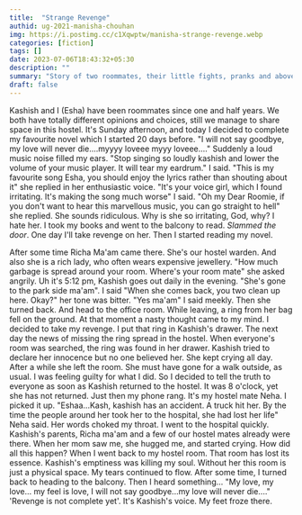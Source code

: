 ```yaml
---
title:  "Strange Revenge"
authid: ug-2021-manisha-chouhan
img: https://i.postimg.cc/c1Xqwptw/manisha-strange-revenge.webp
categories: [fiction]
tags: []
date: 2023-07-06T18:43:32+05:30
description: ""
summary: "Story of two roommates, their little fights, pranks and above all, love for each other."
draft: false
---
```


Kashish and I (Esha) have been roommates since one and half years. We both have totally different opinions and choices, still we manage to share space in this hostel.
It's Sunday afternoon, and today I decided to complete my favourite novel which I started 20 days before.
"I will not say goodbye, my love will never die....myyyy loveee myyy loveee...."
Suddenly a loud music noise filled my ears.
"Stop singing so loudly kashish and lower the volume of your music player. It will tear my eardrum." I said.
"This is my favourite song Esha, you should enjoy the lyrics rather than shouting about it" she replied in her enthusiastic voice.
"It's your voice girl, which I found irritating. It's making the song much worse" I said.
"Oh my Dear Roomie, if you don't want to hear this marvellous music, you can go straight to hell" she replied.
She sounds ridiculous.
Why is she so irritating, God, why? I hate her.
I took my books and went to the balcony to read.
*Slammed the door*.
One day I'll take revenge on her.
Then I started reading my novel.<br>

After some time Richa Ma'am came there. She's our hostel warden.
And also she is a rich lady, who often wears expensive jewellery.
"How much garbage is spread around your room. Where's your room mate" she asked angrily.
Uh it's 5:12 pm, Kashish goes out daily in the evening.
"She's gone to the park side ma'am". I said
"When she comes back, you two clean up here. Okay?" her tone was bitter.
"Yes ma'am" I said meekly.
Then she turned back. And head to the office room.
While leaving, a ring from her bag fell on the ground.
At that moment a nasty thought came to my mind. I decided to take my revenge.
I put that ring in Kashish's drawer.
The next day the news of missing the ring spread in the hostel.
When everyone's room was searched, the ring was found in her drawer.
Kashish tried to declare her innocence but no one believed her.
She kept crying all day. After a while she left the room. She must have gone for a walk outside, as usual.
I was feeling guilty for what I did. So I decided to tell the truth to everyone as soon as Kashish returned to the hostel.
It was 8 o'clock, yet she has not returned.
Just then my phone rang. It's my hostel mate Neha. I picked it up.
"Eshaa...Kash, kashish has an accident. A truck hit her. By the time the people
around her took her to the hospital, she had lost her life" Neha said.
Her words choked my throat.
I went to the hospital quickly. Kashish's parents, Richa ma'am and a few of our hostel mates already were there. When her mom saw me, she hugged me, and started crying.
How did all this happen?
When I went back to my hostel room.
That room has lost its essence. Kashish's emptiness was killing my soul. Without her this room is just a physical space. My tears continued to flow.
After some time, I turned back to heading to the balcony.
Then I heard something…
"My love, my love... my feel is love,
I will not say goodbye...my love will never die...."
'Revenge is not complete yet'.
It's Kashish's voice.
My feet froze there.